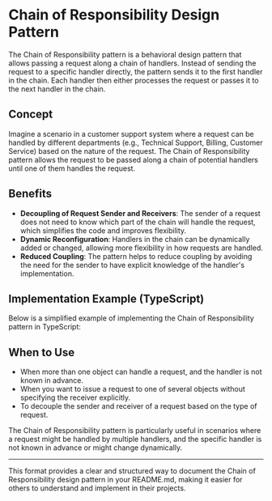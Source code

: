 # Chain of Responsibility Design Pattern

The Chain of Responsibility pattern is a behavioral design pattern that allows passing a request along a chain of handlers. Instead of sending the request to a specific handler directly, the pattern sends it to the first handler in the chain. Each handler then either processes the request or passes it to the next handler in the chain.

## Concept

Imagine a scenario in a customer support system where a request can be handled by different departments (e.g., Technical Support, Billing, Customer Service) based on the nature of the request. The Chain of Responsibility pattern allows the request to be passed along a chain of potential handlers until one of them handles the request.

## Benefits

- **Decoupling of Request Sender and Receivers**: The sender of a request does not need to know which part of the chain will handle the request, which simplifies the code and improves flexibility.
- **Dynamic Reconfiguration**: Handlers in the chain can be dynamically added or changed, allowing more flexibility in how requests are handled.
- **Reduced Coupling**: The pattern helps to reduce coupling by avoiding the need for the sender to have explicit knowledge of the handler's implementation.

## Implementation Example (TypeScript)

Below is a simplified example of implementing the Chain of Responsibility pattern in TypeScript:

## When to Use

- When more than one object can handle a request, and the handler is not known in advance.
- When you want to issue a request to one of several objects without specifying the receiver explicitly.
- To decouple the sender and receiver of a request based on the type of request.

The Chain of Responsibility pattern is particularly useful in scenarios where a request might be handled by multiple handlers, and the specific handler is not known in advance or might change dynamically.

---

This format provides a clear and structured way to document the Chain of Responsibility design pattern in your README.md, making it easier for others to understand and implement in their projects.
